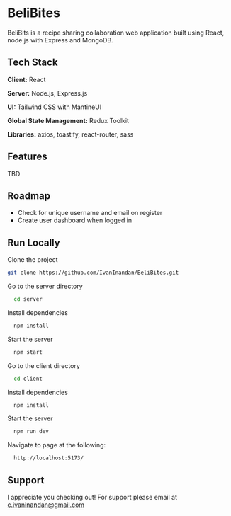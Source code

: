 
# BeliBites

BeliBits is a recipe sharing collaboration web application built using React, node.js with Express and MongoDB.
## Tech Stack

**Client:** React

**Server:** Node.js, Express.js

**UI:** Tailwind CSS with MantineUI

**Global State Management:** Redux Toolkit

**Libraries:** axios, toastify, react-router, sass


## Features

TBD
## Roadmap

- Check for unique username and email on register
- Create user dashboard when logged in
## Run Locally

Clone the project

```bash
git clone https://github.com/IvanInandan/BeliBites.git
```

Go to the server directory

```bash
  cd server
```

Install dependencies

```bash
  npm install
```

Start the server

```bash
  npm start
```

Go to the client directory

```bash
  cd client
```

Install dependencies

```bash
  npm install
```

Start the server

```bash
  npm run dev
```

Navigate to page at the following:
```bash
  http://localhost:5173/
```


## Support

I appreciate you checking out! For support please email at c.ivaninandan@gmail.com

